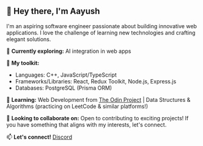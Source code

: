 ## 👋 Hey there, I'm Aayush

I'm an aspiring software engineer passionate about building innovative web applications. I love the challenge of learning new technologies and crafting elegant solutions.

🚀 **Currently exploring:** AI integration in web apps

🧰 **My toolkit:** 
* Languages: C++, JavaScript/TypeScript
* Frameworks/Libraries: React, Redux Toolkit, Node.js, Express.js
* Databases: PostgreSQL (Prisma ORM)

🌱 **Learning:** Web Development from [The Odin Project](https://www.theodinproject.com/) | Data Structures & Algorithms (practicing on LeetCode & similar platforms!)

🤝 **Looking to collaborate on:** Open to contributing to exciting projects! If you have something that aligns with my interests, let's connect.

📫 **Let's connect!** [Discord](https://discordapp.com/users/blue_0206) 
<!--
**blue0206/blue0206** is a ✨ _special_ ✨ repository because its `README.md` (this file) appears on your GitHub profile.

Here are some ideas to get you started:

- 🔭 I’m currently working on ...
- 🌱 I’m currently learning ...
- 👯 I’m looking to collaborate on ...
- 🤔 I’m looking for help with ...
- 💬 Ask me about ...
- 📫 How to reach me: ...
- 😄 Pronouns: ...
- ⚡ Fun fact: ...
-->

